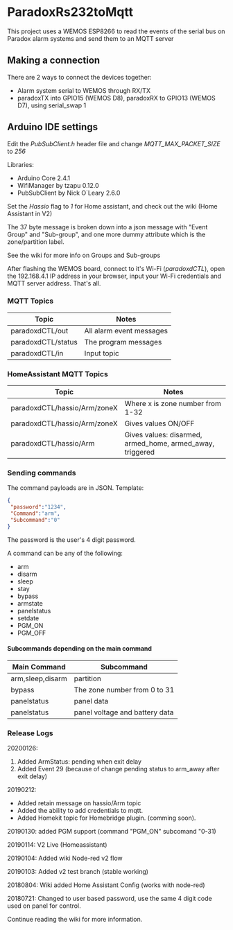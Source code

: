 # ParadoxRs232toMqtt

This project uses a WEMOS ESP8266 to read the events of the serial bus on Paradox alarm systems and send them to an MQTT server

## Making a connection

There are 2 ways to connect the devices together:
- Alarm system serial to WEMOS through RX/TX<br>
- paradoxTX into GPIO15 (WEMOS D8), paradoxRX to GPIO13 (WEMOS D7), using serial_swap 1

## Arduino IDE settings

Edit the _PubSubClient.h_ header file and change _MQTT_MAX_PACKET_SIZE_ to _256_

Libraries:
- Arduino Core 2.4.1
- WifiManager by tzapu 0.12.0
- PubSubClient by Nick O`Leary 2.6.0

Set the _Hassio_ flag to _1_ for Home assistant, and check out the wiki (Home Assistant in V2)
        
The 37 byte message is broken down into a json message with "Event Group" and "Sub-group", and one more dummy attribute which is the zone/partition label.

See the wiki for more info on Groups and Sub-groups

After flashing the WEMOS board, connect to it's Wi-Fi (_paradoxdCTL_), open the 192.168.4.1 IP address in your browser, input your Wi-Fi credentials and MQTT server address. That's all.  

### MQTT Topics 

| Topic              | Notes                     |
|--------------------|---------------------------|
| paradoxdCTL/out    | All alarm event messages  |
| paradoxdCTL/status | The program messages      |
| paradoxdCTL/in     | Input topic               |

### HomeAssistant MQTT Topics

| Topic                        | Notes                                                     |
|------------------------------|-----------------------------------------------------------|
| paradoxdCTL/hassio/Arm/zoneX | Where x is zone number from 1-32                          |
| paradoxdCTL/hassio/Arm/zoneX | Gives values ON/OFF                                       |
| paradoxdCTL/hassio/Arm       | Gives values: disarmed, armed_home, armed_away, triggered |

### Sending commands

The command payloads are in JSON. Template:
```json
{
 "password":"1234",
 "Command":"arm",
 "Subcommand":"0"
}
```
The password is the user's 4 digit password.

A command can be any of the following:
- arm
- disarm
- sleep
- stay
- bypass
- armstate
- panelstatus
- setdate
- PGM_ON
- PGM_OFF
	
#### Subcommands depending on the main command
	
| Main Command     | Subcommand                     |
|------------------|--------------------------------|
| arm,sleep,disarm | partition                      |
| bypass           | The zone number from 0 to 31   |
| panelstatus      | panel data                     |
| panelstatus      | panel voltage and battery data |

### Release Logs

20200126: 
1. Added ArmStatus: pending when exit delay 
2. Added Event 29 (because of change pending status to arm_away after exit delay) 

20190212:
- Added retain message on hassio/Arm topic<br>
- Added the ability to add credentials to mqtt.<br>
- Added Homekit topic for Homebridge plugin. (comming soon). <br>	
	
20190130: added PGM support (command "PGM_ON" subcomand "0-31)
  
20190114: V2 Live (Homeassistant)

20190104: Added wiki Node-red v2 flow 

20190103: Added v2 test branch (stable working) 

20180804: Wiki added Home Assistant Config (works with node-red) 

20180721: Changed to user based password, use the same 4 digit code used on panel for control. 



Continue reading the wiki for more information.
